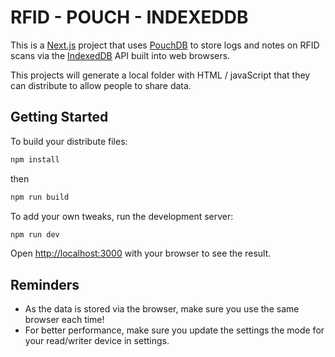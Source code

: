 
# RFID - POUCH - INDEXEDDB

This is a [Next.js](https://nextjs.org) project that uses [PouchDB](https://pouchdb.com/) to store logs and notes on RFID scans via the [IndexedDB](https://developer.mozilla.org/en-US/docs/Web/API/IndexedDB_API) API built into web browsers.

This projects will generate a local folder with HTML / javaScript that they can distribute to allow people to share data.

## Getting Started

To build your distribute files:

```bash
npm install
```

then

```bash
npm run build
```

To add your own tweaks, run the development server:

```bash
npm run dev
```

Open [http://localhost:3000](http://localhost:3000) with your browser to see the result.


## Reminders

- As the data is stored via the browser, make sure you use the same browser each time!
- For better performance, make sure you update the settings the mode for your read/writer device in settings.


